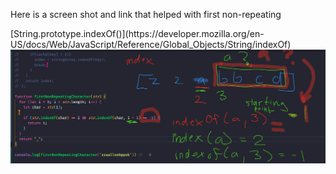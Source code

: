 
<p> Here is a screen shot and link that helped with first non-repeating </p>
[String.prototype.indexOf()](https://developer.mozilla.org/en-US/docs/Web/JavaScript/Reference/Global_Objects/String/indexOf)
<img src="firstNonRepeatSol.png" width=1000 />
